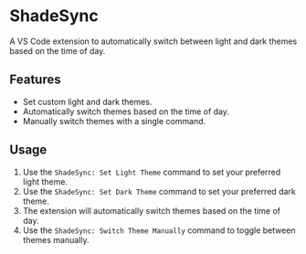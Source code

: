 # ShadeSync
A VS Code extension to automatically switch between light and dark themes based on the time of day.

## Features
- Set custom light and dark themes.
- Automatically switch themes based on the time of day.
- Manually switch themes with a single command.

## Usage
1. Use the `ShadeSync: Set Light Theme` command to set your preferred light theme.
2. Use the `ShadeSync: Set Dark Theme` command to set your preferred dark theme.
3. The extension will automatically switch themes based on the time of day.
4. Use the `ShadeSync: Switch Theme Manually` command to toggle between themes manually.